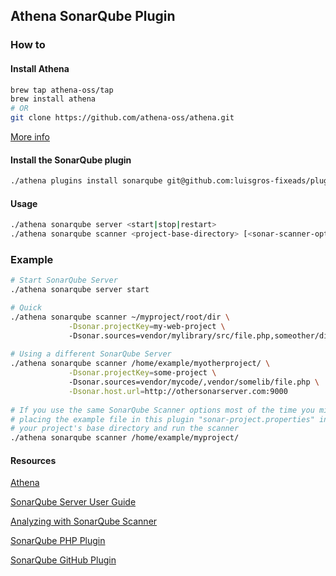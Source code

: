 ## Athena SonarQube Plugin

### How to

#### Install Athena
```sh
brew tap athena-oss/tap
brew install athena
# OR
git clone https://github.com/athena-oss/athena.git
```
[More info](https://github.com/athena-oss/athena)

#### Install the SonarQube plugin
```sh
./athena plugins install sonarqube git@github.com:luisgros-fixeads/plugin-sonarqube.git
```

#### Usage

```sh
./athena sonarqube server <start|stop|restart>
./athena sonarqube scanner <project-base-directory> [<sonar-scanner-options>]
```

### Example
```sh
# Start SonarQube Server
./athena sonarqube server start

# Quick
./athena sonarqube scanner ~/myproject/root/dir \
             -Dsonar.projectKey=my-web-project \ 
             -Dsonar.sources=vendor/mylibrary/src/file.php,someother/dir/myscript.php
           
# Using a different SonarQube Server            
./athena sonarqube scanner /home/example/myotherproject/ \
             -Dsonar.projectKey=some-project \ 
             -Dsonar.sources=vendor/mycode/,vendor/somelib/file.php \
             -Dsonar.host.url=http://othersonarserver.com:9000
             
# If you use the same SonarQube Scanner options most of the time you might consider
# placing the example file in this plugin "sonar-project.properties" inside 
# your project's base directory and run the scanner
./athena sonarqube scanner /home/example/myproject/
```

#### Resources

[Athena](https://github.com/athena-oss/athena)

[SonarQube Server User Guide](http://docs.sonarqube.org/display/SONAR/User+Guide)

[Analyzing with SonarQube Scanner](http://docs.sonarqube.org/display/SCAN/Analyzing+with+SonarQube+Scanner)

[SonarQube PHP Plugin](http://docs.sonarqube.org/display/SCAN/Analyzing+with+SonarQube+Scanner)

[SonarQube GitHub Plugin](http://docs.sonarqube.org/display/PLUG/GitHub+Plugin)
